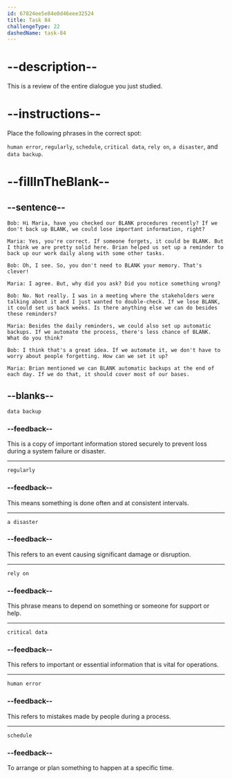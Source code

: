 ```yaml
---
id: 67824ee5e84e0d46eee32524
title: Task 84
challengeType: 22
dashedName: task-84
---
```


<!-- REVIEW -->

# --description--

This is a review of the entire dialogue you just studied.

# --instructions--

Place the following phrases in the correct spot:

`human error`, `regularly`, `schedule`, `critical data`, `rely on`, `a disaster`, and `data backup`.

# --fillInTheBlank--

## --sentence--

`Bob: Hi Maria, have you checked our BLANK procedures recently? If we don't back up BLANK, we could lose important information, right?`

`Maria: Yes, you're correct. If someone forgets, it could be BLANK. But I think we are pretty solid here. Brian helped us set up a reminder to back up our work daily along with some other tasks.`

`Bob: Oh, I see. So, you don't need to BLANK your memory. That's clever!`

`Maria: I agree. But, why did you ask? Did you notice something wrong?`

`Bob: No. Not really. I was in a meeting where the stakeholders were talking about it and I just wanted to double-check. If we lose BLANK, it could set us back weeks. Is there anything else we can do besides these reminders?`

`Maria: Besides the daily reminders, we could also set up automatic backups. If we automate the process, there's less chance of BLANK. What do you think?`

`Bob: I think that's a great idea. If we automate it, we don't have to worry about people forgetting. How can we set it up?`

`Maria: Brian mentioned we can BLANK automatic backups at the end of each day. If we do that, it should cover most of our bases.`

## --blanks--

`data backup`

### --feedback--

This is a copy of important information stored securely to prevent loss during a system failure or disaster.

---

`regularly`

### --feedback--

This means something is done often and at consistent intervals.

---

`a disaster`

### --feedback--

This refers to an event causing significant damage or disruption.

---

`rely on`

### --feedback--

This phrase means to depend on something or someone for support or help.

---

`critical data`

### --feedback--

This refers to important or essential information that is vital for operations.

---

`human error`

### --feedback--

This refers to mistakes made by people during a process.

---

`schedule`

### --feedback--

To arrange or plan something to happen at a specific time.
